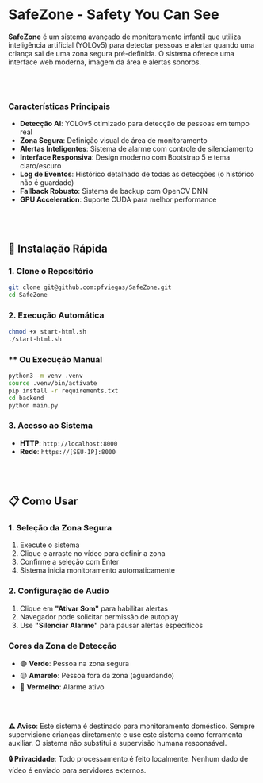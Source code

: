 # SafeZone - Safety You Can See

**SafeZone** é um sistema avançado de monitoramento infantil que utiliza inteligência artificial (YOLOv5) para detectar pessoas e alertar quando uma criança sai de uma zona segura pré-definida. O sistema oferece uma interface web moderna, imagem da área e alertas sonoros.

<br>
<br>

### **Características Principais**

- **Detecção AI**: YOLOv5 otimizado para detecção de pessoas em tempo real
- **Zona Segura**: Definição visual de área de monitoramento
- **Alertas Inteligentes**: Sistema de alarme com controle de silenciamento
- **Interface Responsiva**: Design moderno com Bootstrap 5 e tema claro/escuro
- **Log de Eventos**: Histórico detalhado de todas as detecções (o histórico não é guardado)
- **Fallback Robusto**: Sistema de backup com OpenCV DNN
- **GPU Acceleration**: Suporte CUDA para melhor performance

<br>
<br>

## 🚀 **Instalação Rápida**

### **1. Clone o Repositório**
```bash
git clone git@github.com:pfviegas/SafeZone.git
cd SafeZone
```

### **2. Execução Automática**
```bash
chmod +x start-html.sh
./start-html.sh
```
### ** Ou Execução Manual
```bash
python3 -m venv .venv
source .venv/bin/activate
pip install -r requirements.txt
cd backend
python main.py
```

### **3. Acesso ao Sistema**
- **HTTP**: `http://localhost:8000`
- **Rede**: `https://[SEU-IP]:8000`

<br>
<br>

## 📋 **Como Usar**

### **1. Seleção da Zona Segura**
1. Execute o sistema
2. Clique e arraste no vídeo para definir a zona
3. Confirme a seleção com Enter
4. Sistema inicia monitoramento automaticamente

### **2. Configuração de Audio**
1. Clique em **"Ativar Som"** para habilitar alertas
2. Navegador pode solicitar permissão de autoplay
3. Use **"Silenciar Alarme"** para pausar alertas específicos

### **Cores da Zona de Detecção**
- 🟢 **Verde**: Pessoa na zona segura
- 🟡 **Amarelo**: Pessoa fora da zona (aguardando)
- 🔴 **Vermelho**: Alarme ativo

<br>
<br>

**⚠️ Aviso**: Este sistema é destinado para monitoramento doméstico. Sempre supervisione crianças diretamente e use este sistema como ferramenta auxiliar. O sistema não substitui a supervisão humana responsável.

**🔒 Privacidade**: Todo processamento é feito localmente. Nenhum dado de vídeo é enviado para servidores externos.
